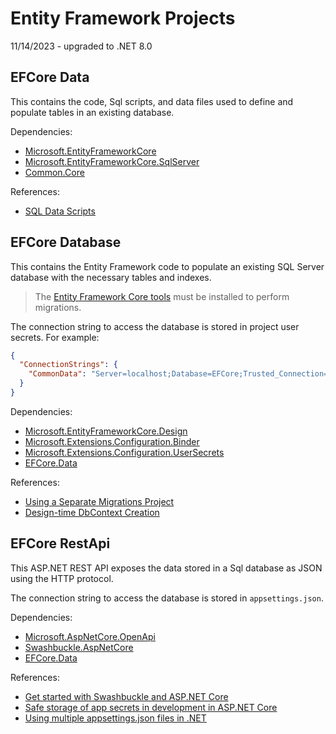 # Entity Framework Projects

11/14/2023 - upgraded to .NET 8.0

## EFCore Data
This contains the code, Sql scripts, and data files used to define and populate tables in an existing database. 

Dependencies:
- [Microsoft.EntityFrameworkCore](https://www.nuget.org/packages/Microsoft.EntityFrameworkCore)
- [Microsoft.EntityFrameworkCore.SqlServer](https://www.nuget.org/packages/Microsoft.EntityFrameworkCore.SqlServer)
- [Common.Core](https://github.com/KevinDHeath/MyProjects/tree/main/src/Common/Core)

References:
- [SQL Data Scripts](https://github.com/KevinDHeath/MyProjects/tree/main/src/EFCore/Data/Scripts)

## EFCore Database
This contains the Entity Framework code to populate an existing SQL Server database with the necessary tables and indexes.
> The [Entity Framework Core tools](https://learn.microsoft.com/en-us/ef/core/cli/dotnet) must be installed to perform migrations.

The connection string to access the database is stored in project user secrets. For example:
``` json
{
  "ConnectionStrings": {
    "CommonData": "Server=localhost;Database=EFCore;Trusted_Connection=true;TrustServerCertificate=true;"
  }
}
```
Dependencies:
- [Microsoft.EntityFrameworkCore.Design](https://www.nuget.org/packages/Microsoft.EntityFrameworkCore.Design)
- [Microsoft.Extensions.Configuration.Binder](https://www.nuget.org/packages/Microsoft.Extensions.Configuration.Binder)
- [Microsoft.Extensions.Configuration.UserSecrets](https://www.nuget.org/packages/Microsoft.Extensions.Configuration.UserSecrets)
- [EFCore.Data](https://github.com/KevinDHeath/MyProjects/tree/main/src/EFCore/Data)

References:
- [Using a Separate Migrations Project](https://learn.microsoft.com/en-us/ef/core/managing-schemas/migrations/projects)
- [Design-time DbContext Creation](https://learn.microsoft.com/en-us/ef/core/cli/dbcontext-creation)

## EFCore RestApi
This ASP.NET REST API exposes the data stored in a Sql database as JSON using the HTTP protocol.

The connection string to access the database is stored in `appsettings.json`.

Dependencies:
- [Microsoft.AspNetCore.OpenApi](https://www.nuget.org/packages/Microsoft.AspNetCore.OpenApi)
- [Swashbuckle.AspNetCore](https://www.nuget.org/packages/Swashbuckle.AspNetCore)
- [EFCore.Data](https://github.com/KevinDHeath/MyProjects/tree/main/src/EFCore/Data)

References:
- [Get started with Swashbuckle and ASP.NET Core](https://learn.microsoft.com/en-us/aspnet/core/tutorials/getting-started-with-swashbuckle)
- [Safe storage of app secrets in development in ASP.NET Core](https://learn.microsoft.com/en-us/aspnet/core/security/app-secrets)
- [Using multiple appsettings.json files in .NET](https://dev.to/rogeliogamez92/using-multiple-appsettingsjson-to-release-to-different-platforms-in-dotnet-2554)
